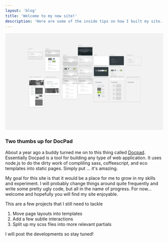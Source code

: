 ```yaml
---
layout: 'blog'
title: 'Welcome to my new site!'
description: 'Here are some of the inside tips on how I built my site. '
---
```

![Process Photo](../assets/images/Process.jpg)

### Two thumbs up for DocPad

About a year ago a buddy turned me on to this thing called [Docpad](http://www.docpad.org/). Essentially Docpad is a tool for building any type of web application.  It uses node.js to do the dirty work of compliling sass, coffeescript, and eco templates into static pages. Simply put ... it's amazing. 

My goal for this site is that it would be a place for me to grow in my skills and experiment.  I will probably change things around quite frequently and write some pretty ugly code, but all in the name of progress. For now... welcome and hopefully you will find my site enjoyable. 

This are a few projects that I still need to tackle
1. Move page layouts into templates
2. Add a few subtle interactions
3. Split up my scss files into more relevant partials

I will post the developments so stay tuned! 



